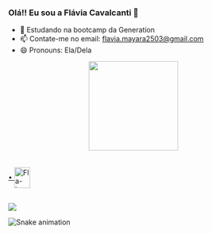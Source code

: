### Olá!! Eu sou a Flávia Cavalcanti 👋

- 🔭 Estudando na bootcamp da Generation
- 📫 Contate-me no email: flavia.mayara2503@gmail.com
- 😄 Pronouns: Ela/Dela

<div align="center">
  <a href="https://github.com/FlaviaCavalcanti">
  <img height="180em" src="https://github-readme-stats.vercel.app/api?username=FlaviaCavalcanti&show_icons=true&theme=dracula&include_all_commits=true&count_private=true"/>
  
</div>

<div style="display: inline_block"><br>
<br>• <img align="center" alt="Fla-java" height="42" width="32"<img src="https://cdn.jsdelivr.net/gh/devicons/devicon/icons/java/java-original.svg" />

##
<div>
<a href="https://www.linkedin.com/in/fl%C3%A1via-cavalcanti-7993aa234" target="_blank"><img src="https://img.shields.io/badge/-LinkedIn-%230077B5?style=for-the-badge&logo=linkedin&logoColor=white" target="_blank"></a> 

  ![Snake animation](https://github.com/FlaviaCavalcanti/FlaviaCavalcanti/blob/output/github-contribution-grid-snake.svg)
  </div>
